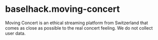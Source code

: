 # baselhack.moving-concert
Moving Concert is an ethical streaming platform from Switzerland that comes as close as possible to the real concert feeling. We do not collect user data.
